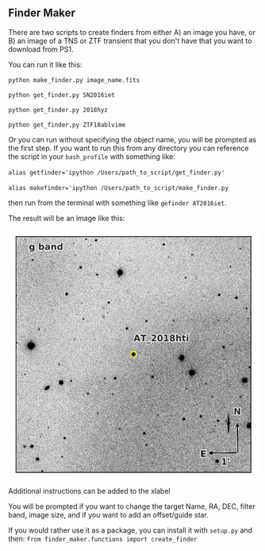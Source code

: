 ## Finder Maker

There are two scripts to create finders from either A) an image you have, or B) an image of a TNS or ZTF transient that you don't have that you want to download from PS1.

You can run it like this:
```
python make_finder.py image_name.fits
```

```
python get_finder.py SN2016iet
```

```
python get_finder.py 2018hyz
```

```
python get_finder.py ZTF18ablvime
```

Or you can run without specifying the object name, you will be prompted as the first step. If you want to run this from any directory you can reference the script in your `bash_profile` with something like:

`alias getfinder='ipython /Users/path_to_script/get_finder.py'`

`alias makefinder='ipython /Users/path_to_script/make_finder.py`

then run from the terminal with something like `gefinder AT2016iet`.

The result will be an image like this:
<p align="center"><img src="AT_2018hti_finder.jpg" align="center" alt="2017gwm" width="900"/></p>
Additional instructions can be added to the xlabel

You will be prompted if you want to change the target Name, RA, DEC, filter band, image size, and if you want to add an offset/guide star.

If you would rather use it as a package, you can install it with `setup.py` and then:
```from finder_maker.functions import create_finder```
